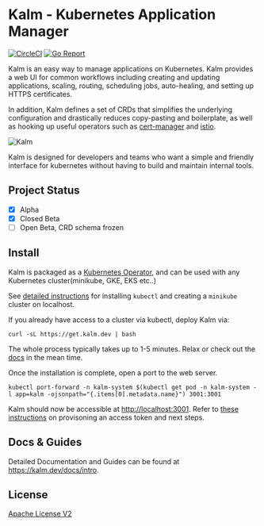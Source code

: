 # Kalm - Kubernetes Application Manager

[![CircleCI](https://circleci.com/gh/kalmhq/kalm.svg?style=svg)](https://circleci.com/gh/kalmhq/kalm) [![Go Report](https://goreportcard.com/badge/github.com/kalmhq/kalm)](https://goreportcard.com/badge/github.com/kalmhq/kalm)

Kalm is an easy way to manage applications on Kubernetes. Kalm provides a web UI for common workflows including creating and updating applications, scaling, routing, scheduling jobs, auto-healing, and setting up HTTPS certificates.

In addition, Kalm defines a set of CRDs that simplifies the underlying configuration and drastically reduces copy-pasting and boilerplate, as well as hooking up useful operators such as [cert-manager](https://cert-manager.io/docs/) and [istio](https://istio.io/).

![Kalm](https://kalm.dev/docs/assets/kalm.png)

Kalm is designed for developers and teams who want a simple and friendly interface for kubernetes without having to build and maintain internal tools.

## Project Status

- [X] Alpha
- [X] Closed Beta
- [ ] Open Beta, CRD schema frozen

## Install

Kalm is packaged as a [Kubernetes Operator](https://kubernetes.io/docs/concepts/extend-kubernetes/operator/), and can be used with any Kubernetes cluster(minikube, GKE, EKS etc..)

See [detailed instructions](https://kalm.dev/docs/install#step-1-prerequisites) for installing `kubectl` and creating a `minikube` cluster on localhost.

If you already have access to a cluster via kubectl, deploy Kalm via:

```shell
curl -sL https://get.kalm.dev | bash
```

The whole process typically takes up to 1-5 minutes. Relax or check out the <a href="https://kalm.dev/docs/intro." target="_blank">docs</a> in the mean time.

Once the installation is complete, open a port to the web server.

```
kubectl port-forward -n kalm-system $(kubectl get pod -n kalm-system -l app=kalm -ojsonpath="{.items[0].metadata.name}") 3001:3001
```

Kalm should now be accessible at [http://localhost:3001](http://localhost:3001). Refer to [these instructions](https://kalm.dev/docs/install#step-4-admin-service-account) on provisoning an access token and next steps.

## Docs & Guides

Detailed Documentation and Guides can be found at https://kalm.dev/docs/intro.

## License

[Apache License V2](LICENSE.txt)
